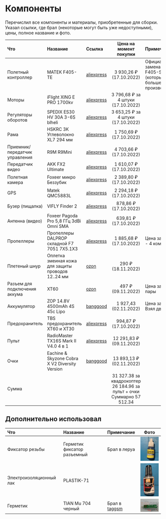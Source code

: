 # Компоненты

Перечислил все компоненты и материалы, приобретенные для сборки. Указал ссылки, где брал (некоторые могут быть уже недоступными), цены, полное название и фото.

| Что                            | Название                                            | Ссылка                                                                                                                                                                                                                                                                                 |                             Цена на момент покупки                             | Примечание                                                        |                                              Фото                                              |
|:-------------------------------|:----------------------------------------------------|:---------------------------------------------------------------------------------------------------------------------------------------------------------------------------------------------------------------------------------------------------------------------------------------|:------------------------------------------------------------------------------:|:------------------------------------------------------------------|:----------------------------------------------------------------------------------------------:|
| Полетный контроллер            | MATEK F405-TE                                       | [aliexpress](https://aliexpress.ru/item/1005004831870044.html?sku_id=12000030652544326)                                                                                                                                                                                                |                            3 930,26 ₽ (17.10.2022)                             | Официальная замена Matek F405-SE (который больше не производится) |     [<img src="images/components/F405-TE.PNG" width="100">](images/components/F405-TE.PNG)     |
| Моторы                         | iFlight XING E PRO 1700kv                           | [aliexpress](https://aliexpress.ru/item/1005004457462713.html?sku_id=12000029801678655)                                                                                                                                                                                                |                       3 796,68 ₽ за 4 штуки (17.10.2022)                       |                                                                   |       [<img src="images/components/motor.PNG" width="100">](images/components/motor.PNG)       |
| Регуляторы оборотов            | SPEDIX ES30 HV 30A 3-6S blheli                      | [aliexpress](https://aliexpress.ru/item/4000097311807.html)                                                                                                                                                                                                                            |                       3 653,25 ₽ за 4 штуки (17.10.2022)                       |                                                                   |         [<img src="images/components/esc.PNG" width="100">](images/components/esc.PNG)         |
| Рама                           | HSKRC 3K Углеволокно XL7 294 мм                     | [aliexpress](https://aliexpress.ru/item/1005001875289273.html?sku_id=12000017986564065)                                                                                                                                                                                                |                            1 750,69 ₽ (17.10.2022)                             |                                                                   |       [<img src="images/components/frame.PNG" width="100">](images/components/frame.PNG)       |
| Приемник/передатчик управления | R9M R9Mini                                          | [aliexpress](https://aliexpress.ru/item/4001091517804.html?sku_id=10000014316110002)                                                                                                                                                                                                   |                            4 703,66 ₽ (17.10.2022)                             |                                                                   |         [<img src="images/components/r9m.PNG" width="100">](images/components/r9m.PNG)         |
| Передатчик видео               | AKK FX2 Ultimate                                    | [aliexpress](https://aliexpress.ru/item/1005003077821412.html?sku_id=12000029792505788)                                                                                                                                                                                                |                            1 610,07 ₽ (17.10.2022)                             |                                                                   |         [<img src="images/components/akk.PNG" width="100">](images/components/akk.PNG)         |
| Полетная камера                | Foxeer микро Беззубик                               | [aliexpress](https://aliexpress.ru/item/1005003150239649.html?sku_id=12000024369664180)                                                                                                                                                                                                |                            2 389,80 ₽ (17.10.2022)                             |                                                                   |      [<img src="images/components/camera.PNG" width="100">](images/components/camera.PNG)      |
| GPS                            | Matek QMC5883L                                      | [aliexpress](https://aliexpress.ru/item/32975521759.html?sku_id=12000028028740506)                                                                                                                                                                                                     |                            2 294,18 ₽ (17.10.2022)                             |                                                                   |         [<img src="images/components/gps.PNG" width="100">](images/components/gps.PNG)         |
| Бузер (пищалка)                | VIFLY Finder 2                                      | [aliexpress](https://aliexpress.ru/item/1005003341866970.html?sku_id=12000025309423169)                                                                                                                                                                                                |                             878,86 ₽ (17.10.2022)                              |                                                                   |      [<img src="images/components/bozzer.PNG" width="100">](images/components/bozzer.PNG)      |
| Антенна (видео)                | Foxeer Pagoda Pro 5,8 ГГц 3dBi Omni SMA             | [aliexpress](https://aliexpress.ru/item/1005003115223597.html?sku_id=12000024182638165)                                                                                                                                                                                                |                             639,81 ₽ (17.10.2022)                              |                                                                   |      [<img src="images/components/pagoda.PNG" width="100">](images/components/pagoda.PNG)      |
| Пропеллеры                     | Пропеллеры DALPROP складной F7 7051 7X5.1X3         | [aliexpress](https://aliexpress.ru/item/1005003361369602.html?sku_id=12000025403291602)                                                                                                                                                                                                |                            1 885,68 ₽ (17.10.2022)                             | Цена за 8 пар - 4 комплекта                                       |  [<img src="images/components/propellers.PNG" width="100">](images/components/propellers.PNG)  |
| Плетеный шнур                  | Оплетка змеиная кожа для защиты проводов 12..24 мм  | [ozon](https://www.ozon.ru/product/opletka-zmeinaya-kozha-dlya-zashchity-provodov-12-24-mm-1-metr-chernaya-570415322/?sh=bZ60DpIbJA)                                                                                                                                                   |                               290 ₽ (18.11.2022)                               |                                                                   |       [<img src="images/components/braid.PNG" width="100">](images/components/braid.PNG)       |
| Разъем для подключения аккума  | XT60                                                | [ozon](https://www.ozon.ru/product/razem-xt60-3-para-465510833/)                                                                                                                                                                                                                       |                               497 ₽ (09.11.2022)                               | Цена за 3 пары                                                    |        [<img src="images/components/xt60.PNG" width="100">](images/components/xt60.PNG)        |
| Аккумулятор                    | ZOP 14.8V 4500mAh 4S 45c Lipo                       | [banggood](https://www.banggood.com/ru/ZOP-Power-14_8V-4500mAh-4S-45C-Lipo-Battery-XT60-Plug-p-1087251.html?cur_warehouse=CN)                                                                                                                                                          |                             1 927,43 (02.11.2022)                              | Цена за 1. Взял два.                                              |        [<img src="images/components/lipo.PNG" width="100">](images/components/lipo.PNG)        |
| Предохранитель                 | TBS предохранитель XT60 и XT30                      | [aliexpress](https://aliexpress.ru/item/4000190768487.html?sku_id=10000000712814864)                                                                                                                                                                                                   |                             994,87 ₽ (17.10.2022)                              |                                                                   |        [<img src="images/components/fuse.PNG" width="100">](images/components/fuse.PNG)        |
| Пульт                          | RadioMaster TX16S Mark II V4.0 4 в 1                | [aliexpress](https://aliexpress.ru/item/1005004277455135.html?sku_id=12000029799370815)                                                                                                                                                                                                |                            12 291,83 ₽ (09.11.2022)                            |                                                                   | [<img src="images/components/radiomaster.PNG" width="100">](images/components/radiomaster.PNG) |
| Очки                           | Eachine & Skyzone Cobra X V2 Diversity Version      | [banggood](https://www.banggood.com/ru/Eachine-and-Skyzone-Cobra-S-800x480-or-Cobra-X-V2-1280x720-5_8Ghz-48CH-Diversity-Receiver-FPV-Goggles-With-Head-Tracker-60fps-DVR-Built-in-Fan-Support-18650-2~6S-Lipo-Battery-Support-Shark-Byte-For-RC-Drone-p-1778518.html?cur_warehouse=CN) |                            13 893,13 ₽ (02.11.2022)                            |                                                                   |       [<img src="images/components/cobra.PNG" width="100">](images/components/cobra.PNG)       |
| Сумма                          |                                                     |                                                                                                                                                                                                                                                                                        | 31 327.38 за квадрокоптер<br/>26 184.96 за пульт + очки<br/>Суммарно 57 512.34 |                                                                   |                                                                                                |

## Дополнительно использовал

| Что                     | Название                    | Примечание                         |                                         Фото                                         |
|:------------------------|:----------------------------|:-----------------------------------|:------------------------------------------------------------------------------------:|
| Фиксатор резьбы         | Герметик фиксатор разъемный | Брал в леруа                       | [<img src="images/components/locker.PNG" width="100">](images/components/locker.PNG) |
| Электроизоляционный лак | PLASTIK-71                  |                                    |    [<img src="images/components/lak.PNG" width="100">](images/components/lak.PNG)    |
| Герметик                | TIAN Mu 704 черный          | Брал в [taggsm](https://taggsm.ru) |    [<img src="images/components/704.PNG" width="100">](images/components/704.PNG)    |
